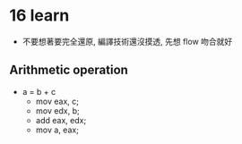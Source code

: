 # 16 learn #
* 不要想著要完全還原, 編譯技術還沒摸透, 先想 flow 吻合就好

## Arithmetic operation ##
* a = b + c
  * mov eax, c;
  * mov edx, b;
  * add eax, edx;
  * mov a, eax;
